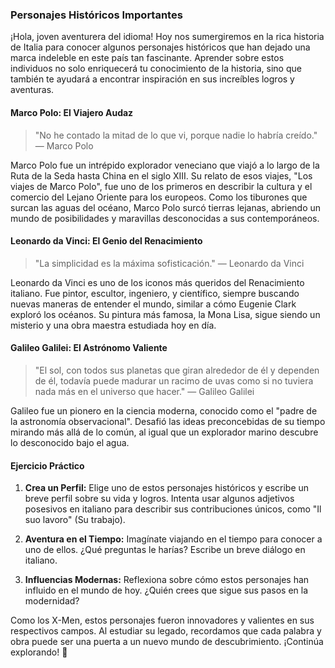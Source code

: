### Personajes Históricos Importantes

¡Hola, joven aventurera del idioma! Hoy nos sumergiremos en la rica historia de Italia para conocer algunos personajes históricos que han dejado una marca indeleble en este país tan fascinante. Aprender sobre estos individuos no solo enriquecerá tu conocimiento de la historia, sino que también te ayudará a encontrar inspiración en sus increíbles logros y aventuras.

#### Marco Polo: El Viajero Audaz

> "No he contado la mitad de lo que vi, porque nadie lo habría creído." — Marco Polo

Marco Polo fue un intrépido explorador veneciano que viajó a lo largo de la Ruta de la Seda hasta China en el siglo XIII. Su relato de esos viajes, "Los viajes de Marco Polo", fue uno de los primeros en describir la cultura y el comercio del Lejano Oriente para los europeos. Como los tiburones que surcan las aguas del océano, Marco Polo surcó tierras lejanas, abriendo un mundo de posibilidades y maravillas desconocidas a sus contemporáneos.

#### Leonardo da Vinci: El Genio del Renacimiento

> "La simplicidad es la máxima sofisticación." — Leonardo da Vinci

Leonardo da Vinci es uno de los iconos más queridos del Renacimiento italiano. Fue pintor, escultor, ingeniero, y científico, siempre buscando nuevas maneras de entender el mundo, similar a cómo Eugenie Clark exploró los océanos. Su pintura más famosa, la Mona Lisa, sigue siendo un misterio y una obra maestra estudiada hoy en día.

#### Galileo Galilei: El Astrónomo Valiente

> "El sol, con todos sus planetas que giran alrededor de él y dependen de él, todavía puede madurar un racimo de uvas como si no tuviera nada más en el universo que hacer." — Galileo Galilei

Galileo fue un pionero en la ciencia moderna, conocido como el "padre de la astronomía observacional". Desafió las ideas preconcebidas de su tiempo mirando más allá de lo común, al igual que un explorador marino descubre lo desconocido bajo el agua.

#### Ejercicio Práctico

1. **Crea un Perfil:** Elige uno de estos personajes históricos y escribe un breve perfil sobre su vida y logros. Intenta usar algunos adjetivos posesivos en italiano para describir sus contribuciones únicos, como "Il suo lavoro" (Su trabajo).

2. **Aventura en el Tiempo:** Imagínate viajando en el tiempo para conocer a uno de ellos. ¿Qué preguntas le harías? Escribe un breve diálogo en italiano.

3. **Influencias Modernas:** Reflexiona sobre cómo estos personajes han influido en el mundo de hoy. ¿Quién crees que sigue sus pasos en la modernidad?

Como los X-Men, estos personajes fueron innovadores y valientes en sus respectivos campos. Al estudiar su legado, recordamos que cada palabra y obra puede ser una puerta a un nuevo mundo de descubrimiento. ¡Continúa explorando! 🚀